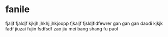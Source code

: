 # fanile
fjaljf
fjaldjf
kjkjh
jhkhj
jhkjoopp
fjkaljf
fjsldjfldfewrer
gan gan gan 
daodi
kjkjk
fadf
jiuzai fujin
fsdfsdf
zao jiu mei 
bang shang fu paol 
